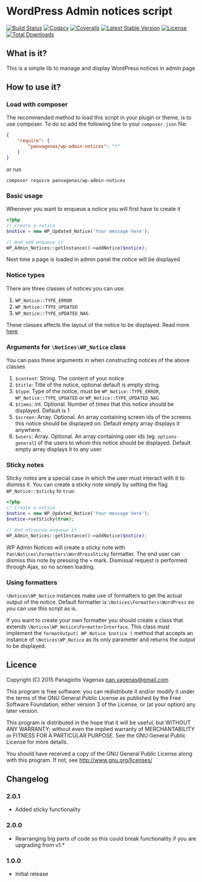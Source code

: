 # WordPress Admin notices script

[![Build Status](https://img.shields.io/travis/panvagenas/wp-admin-notices/master.svg?style=flat-square)](http://travis-ci.org/panvagenas/wp-admin-notices)
[![Codacy](https://api.codacy.com/project/badge/1cdfb91afc80407e99fffe8d092ab628)](https://www.codacy.com/app/pan-vagenas/wp-admin-notices)
[![Coveralls](https://img.shields.io/coveralls/panvagenas/wp-admin-notices.svg?style=flat-square)](https://coveralls.io/github/panvagenas/wp-admin-notices)
[![Latest Stable Version](https://img.shields.io/packagist/v/panvagenas/wp-admin-notices.svg?style=flat-square)](https://packagist.org/packages/panvagenas/wp-admin-notices)
[![License](https://img.shields.io/packagist/l/panvagenas/wp-admin-notices.svg?style=flat-square)](https://packagist.org/packages/panvagenas/wp-admin-notices)
[![Total Downloads](https://img.shields.io/packagist/dt/panvagenas/wp-admin-notices.svg?style=flat-square)](https://packagist.org/packages/panvagenas/wp-admin-notices)

## What is it?
This is a simple lib to manage and display WordPress notices in admin page

## How to use it?

### Load with composer

The recommended method to load this script in your plugin or theme, is to use composer.
To do so add the following line to your `composer.json` file:

```json
{
    "require": {
        "panvagenas/wp-admin-notices": "*"
    }
}
```
or run 

`composer require panvagenas/wp-admin-notices`

### Basic usage

Whenever you want to enqueue a notice you will first have to create it
```php
<?php
// Create a notice
$notice = new WP_Updated_Notice('Your message here');

// And add enqueue it
WP_Admin_Notices::getInstance()->addNotice($notice);
```

Next time a page is loaded in admin panel the notice will be displayed

### Notice types

There are three classes of notices you can use:

1. `WP_Notice::TYPE_ERROR`
2. `WP_Notice::TYPE_UPDATED`
3. `WP_Notice::TYPE_UPDATED_NAG`

These classes affects the layout of the notice to be displayed. Read more [here](http://codex.wordpress.org/Plugin_API/Action_Reference/admin_notices).

### Arguments for `\Notices\WP_Notice` class

You can pass these arguments in when constructing notices of the above classes

1. `$content`: String. The content of your notice
2. `$title`: Title of the notice, optional default is empty string.
3. `$type`: Type of the notice, must be `WP_Notice::TYPE_ERROR`, `WP_Notice::TYPE_UPDATED` or `WP_Notice::TYPE_UPDATED_NAG`
3. `$times`: int. Optional. Number of times that this notice should be displayed. Default is 1
4. `$screen`: Array. Optional. An array containing screen ids of the screens this notice should be displayed on. Default empty array displays it anywhere.
5. `$users`: Array. Optional. An array containing user ids (eg. `options-general`) of the users to whom this notice should be displayed. Default empty array displays it to any user.

### Sticky notes

Sticky notes are a special case in which the user must interact with it to dismiss it. You can create a sticky note simply by setting the flag `WP_Notice::$sticky` to `true`:

```php
<?php
// Create a notice
$notice = new WP_Updated_Notice('Your message here');
$notice->setSticky(true);

// And ofcourse enqueue it
WP_Admin_Notices::getInstance()->addNotice($notice);
```

WP Admin Notices will create a sticky note with `Pan\Notices\Formatters\WordPressSticky` formatter. The end user can dismiss this note by pressing the `×` mark. Dismissal request 
is performed through Ajax, so no screen loading.

### Using formatters

`\Notices\WP_Notice` instances make use of formatters to get the actual output of the notice.
Default formatter is `\Notices\Formatters\WordPress` so you can use this script as is. 

If you want to create your own formatter you should create a class that extends `\Notices\WP_Notice\FormatterInterface`.
This class must implement the `formatOutput( WP_Notice $notice )` method that accepts an instance of `\Notices\WP_Notice`
as its only parameter and returns the output to be displayed.

## Licence

Copyright (C) 2015 Panagiotis Vagenas <pan.vagenas@gmail.com>

This program is free software: you can redistribute it and/or modify
it under the terms of the GNU General Public License as published by
the Free Software Foundation, either version 3 of the License, or
(at your option) any later version.

This program is distributed in the hope that it will be useful,
but WITHOUT ANY WARRANTY; without even the implied warranty of
MERCHANTABILITY or FITNESS FOR A PARTICULAR PURPOSE.  See the
GNU General Public License for more details.

You should have received a copy of the GNU General Public License
along with this program.  If not, see http://www.gnu.org/licenses/

## Changelog

### 2.0.1

* Added sticky functionality

### 2.0.0

* Rearranging big parts of code so this could break functionality if you are upgrading from v1.*

### 1.0.0

* Initial release
